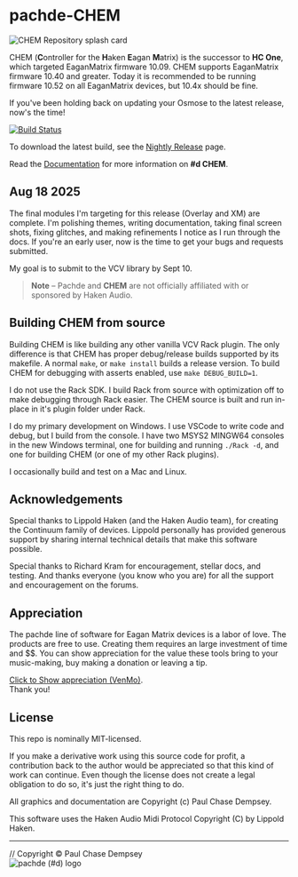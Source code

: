 # pachde-CHEM

![CHEM Repository splash card](doc/image/repo-card.png)

CHEM (**C**ontroller for the **H**aken **E**agan **M**atrix) is the successor to **HC One**, which targeted EaganMatrix firmware 10.09.
CHEM supports EaganMatrix firmware 10.40 and greater.
Today it is recommended to be running firmware 10.52 on all EaganMatrix devices, but 10.4x should be fine.

If you've been holding back on updating your Osmose to the latest release, now's the time!

[![Build Status](https://github.com/Paul-Dempsey/pachde-CHEM/actions/workflows/build-plugin.yml/badge.svg)](https://github.com/Paul-Dempsey/pachde--CHEM/actions/workflows/build-plugin.yml)

To download the latest build, see the [Nightly Release](https://github.com/Paul-Dempsey/pachde-CHEM/releases/tag/Nightly) page.

Read the [Documentation](./doc/index.md#pachde-chem) for more information on **#d CHEM**.

## Aug 18 2025

The final modules I'm targeting for this release (Overlay and XM) are complete.
I'm polishing themes, writing documentation, taking final screen shots, fixing glitches, and making refinements I notice as I run through the docs.
If you're an early user, now is the time to get your bugs and requests submitted.

My goal is to submit to the VCV library by Sept 10.

> **Note** –
> Pachde and **CHEM** are not officially affiliated with or sponsored by Haken Audio.

## Building CHEM from source

Building CHEM is like building any other vanilla VCV Rack plugin.
The only difference is that CHEM has proper debug/release builds supported by its makefile.
A normal `make`, or `make install` builds a release version.
To build CHEM for debugging with asserts enabled, use `make DEBUG_BUILD=1`.

I do not use the Rack SDK.
I build Rack from source with optimization off to make debugging through Rack easier.
The CHEM source is built and run in-place in it's plugin folder under Rack.

I do my primary development on Windows.
I use VSCode to write code and debug, but I build from the console.
I have two MSYS2 MINGW64 consoles in the new Windows terminal, one for building and running `./Rack -d`, and one for building CHEM (or one of my other Rack plugins).

I occasionally build and test on a Mac and Linux.

## Acknowledgements

Special thanks to Lippold Haken (and the Haken Audio team), for creating the Continuum family of devices.
Lippold personally has provided generous support by sharing internal technical details that make this software possible.

Special thanks to Richard Kram for encouragement, stellar docs, and testing.
And thanks everyone (you know who you are) for all the support and encouragement on the forums.

## Appreciation

The pachde line of software for Eagan Matrix devices is a labor of love. The products are free to use.
Creating them requires an large investment of time and $$.
You can show appreciation for the value these tools bring to your music-making, buy making a donation or leaving a tip.

[Click to Show appreciation (VenMo)](https://venmo.com/u/pcdempsey). \
Thank you!

## License

This repo is nominally MIT-licensed.

If you make a derivative work using this source code for profit, a contribution back to the author would be appreciated so that this kind of work can continue.
Even though the license does not create a legal obligation to do so, it's just the right thing to do.

All graphics and documentation are Copyright (c) Paul Chase Dempsey.

This software uses the Haken Audio Midi Protocol Copyright (C) by Lippold Haken.

---

// Copyright © Paul Chase Dempsey\
![pachde (#d) logo](./doc/image/Logo.svg)
